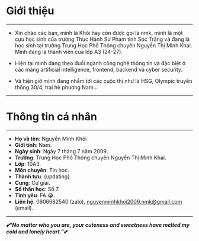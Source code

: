 # Giới thiệu

---

* Xin chào các bạn, mình là Khôi hay còn được gọi là nmk, mình là một cựu học sinh của trường Thực Hành Sư Phạm tỉnh Sóc Trăng và đang là học sinh tại trường Trung Học Phổ Thông chuyên Nguyễn Thị Minh Khai. Mình đang là thành viên của lớp A3 (24-27).

* Hiện tại mình đang theo đuổi ngành công nghệ thông tin và đặc biệt ở các mảng artificial intelligence, frontend, backend và cyber security.

* Và hiện giờ mình đang nhắm tới các cuộc thị như là HSG, Olympic truyền thống 30/4, trại hè phương Nam...

---

# Thông tin cá nhân

---

* **Họ và tên**: Nguyễn Minh Khôi
* **Giới tính**: Nam.
* **Ngày sinh**: Ngày 7 tháng 7 năm 2009.
* **Trường**: Trung Học Phổ Thông chuyên Nguyễn Thị Minh Khai.
* **Lớp**: 10A3.
* **Môn chuyên**: Tin học.
* **Thành tựu**: {updating}.
* **Cung**: Cự giải.
* **Số thần học**: Số 7.
* **Tình yêu**: FA 😭.
* **Liên hệ**: 0906682540 (zalo), nguyenminhkhoi2009.nmk@gmail.com (email).

---

***💕"No matter who you are, your cuteness and sweetness have melted my cold and lonely heart."💕***
